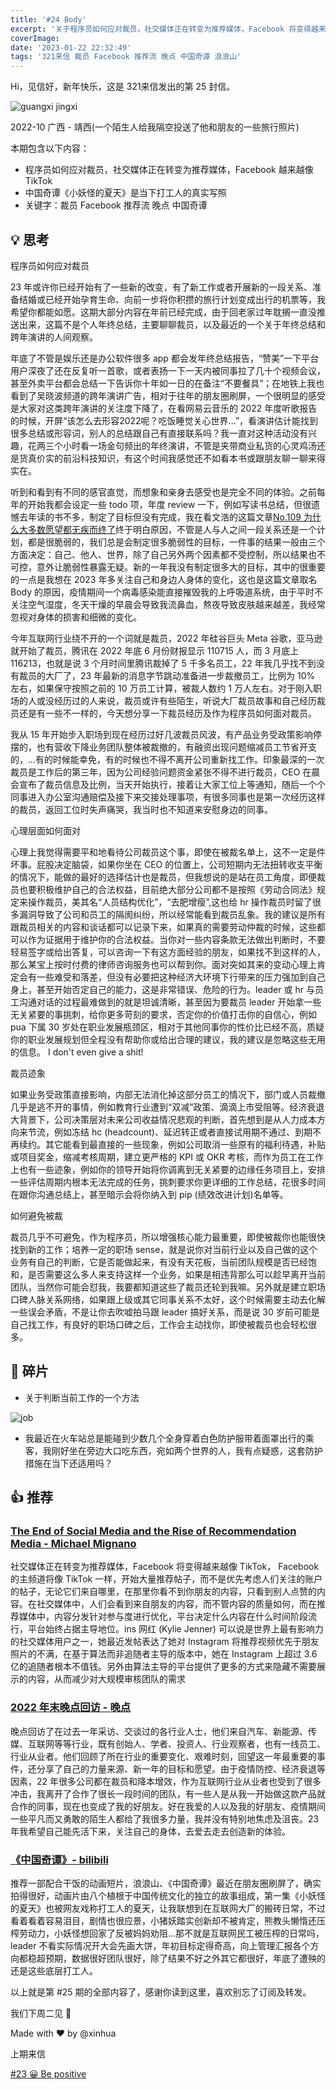 ```yaml
---
title: '#24 Body'
excerpt: '关于程序员如何应对裁员，社交媒体正在转变为推荐媒体，Facebook 将变得越来越像 TikTok，中国奇谭《小妖怪的夏天》那不就是互联网民工被压榨的日常吗'
coverImage:
date: '2023-01-22 22:32:49'
tags: '321来信 裁员 Facebook 推荐流 晚点 中国奇谭 浪浪山'
---
```


Hi，见信好，新年快乐，这是 321来信发出的第 25 封信。

![guangxi jingxi](https://assets.wuxinhua.com/blog/assets/newsletter/guangxi-jingxi.jpeg "jingxi")

2022-10  广西 - 靖西(一个陌生人给我隔空投送了他和朋友的一些旅行照片)

本期包含以下内容：
- 程序员如何应对裁员，社交媒体正在转变为推荐媒体，Facebook 越来越像 TikTok
- 中国奇谭《小妖怪的夏天》是当下打工人的真实写照
- 关键字：裁员 Facebook 推荐流 晚点 中国奇谭

## 💡 思考

程序员如何应对裁员

23 年或许你已经开始有了一些新的改变，有了新工作或者开展新的一段关系、准备结婚或已经开始孕育生命、向前一步将你积攒的旅行计划变成出行的机票等，我希望你都能如愿。这期大部分内容在年前已经完成，由于回老家过年耽搁一直没推送出来，这篇不是个人年终总结，主要聊聊裁员，以及最近的一个关于年终总结和跨年演讲的人间观察。

年底了不管是娱乐还是办公软件很多 app 都会发年终总结报告，“赞美”一下平台用户深夜了还在反复听一首歌，或者表扬一下一天内被同事拉了几十个视频会议，甚至外卖平台都会总结一下告诉你十年如一日的在备注“不要餐具”；在地铁上我也看到了吴晓波频道的跨年演讲广告，相对于往年的朋友圈刷屏，一个很明显的感受是大家对这类跨年演讲的关注度下降了，在看网易云音乐的 2022 年度听歌报告的时候，开屏“该怎么去形容2022呢？吃饭睡觉关心世界...”，看演讲估计能找到很多总结或形容词，别人的总结跟自己有直接联系吗？我一直对这种活动没有兴趣，花两三个小时看一场金句频出的年终演讲，不管是夹带商业私货的心灵鸡汤还是货真价实的前沿科技知识，有这个时间我感觉还不如看本书或跟朋友聊一聊来得实在。

听到和看到有不同的感官直觉，而想象和亲身去感受也是完全不同的体验。之前每年的开始我都会设定一些 todo 项，年度 review 一下，例如写读书总结，但很遗憾去年读的书不多，制定了目标但没有完成，我在看文浩的这篇文章[No.109 为什么大多数愿望都无疾而终了](https://via.zhubai.love/posts/2224984197297352704)终于明白原因，不管是人与人之间一段关系还是一个计划，都是很脆弱的，我们总是会制定很多脆弱性的目标，一件事的结果一般由三个方面决定：自己、他人、世界，除了自己另外两个因素都不受控制，所以结果也不可控，意外让脆弱性暴露无疑。新的一年我没有制定很多大的目标，其中的很重要的一点是我想在 2023 年多关注自己和身边人身体的变化，这也是这篇文章取名 Body 的原因，疫情期间一个病毒感染能直接摧毁我的上呼吸道系统，由于平时不关注空气湿度，冬天干燥的早晨会导致我流鼻血，熬夜导致皮肤越来越差，我经常忽视对身体的损害和细微的变化。

今年互联网行业绕不开的一个词就是裁员，2022 年硅谷巨头 Meta 谷歌，亚马逊就开始了裁员，腾讯在 2022 年底 6 月份财报显示 110715 人，而 3 月底上 116213，也就是说 3 个月时间里腾讯裁掉了 5 千多名员工，22 年我几乎找不到没有裁员的大厂了，23 年最新的消息字节跳动准备进一步裁撤员工，比例为 10% 左右，如果保守按照之前的 10 万员工计算，被裁人数约 1 万人左右。对于刚入职场的人或没经历过的人来说，裁员或许有些陌生，听说大厂裁员故事和自己经历裁员还是有一些不一样的，今天想分享一下裁员经历及作为程序员如何面对裁员。

我从 15 年开始步入职场到现在经历过好几波裁员风波，有产品业务受政策影响停摆的，也有营收下降业务团队整体被裁撤的，有融资出现问题缩减员工节省开支的，...有的时候能幸免，有的时候也不得不离开公司重新找工作。印象最深的一次裁员是工作后的第三年，因为公司经验问题资金紧张不得不进行裁员，CEO 在晨会宣布了裁员信息及比例，当天开始执行，接着让大家工位上等通知，随后一个个同事进入办公室沟通赔偿及接下来交接处理事项，有很多同事也是第一次经历这样的裁员，返回工位时失声痛哭，我当时也不知道来安慰身边的同事。

心理层面如何面对

心理上我觉得需要平和地看待公司裁员这个事，即使在被裁名单上，这不一定是件坏事。屁股决定脑袋，如果你坐在 CEO 的位置上，公司短期内无法扭转收支平衡的情况下，能做的最好的选择估计也是裁员，但我想说的是站在员工角度，即便裁员也要积极维护自己的合法权益，目前绝大部分公司都不是按照《劳动合同法》规定来操作裁员，美其名“人员结构优化”，“去肥增瘦”,这也给 hr 操作裁员时留了很多漏洞导致了公司和员工的隔阂纠纷，所以经常能看到裁员乱象。我的建议是所有跟裁员相关的内容和谈话都可以记录下来，如果真的需要劳动仲裁的时候，这些都可以作为证据用于维护你的合法权益。当你对一些内容条款无法做出判断时，不要轻易签字或给出答复，可以咨询一下有这方面经验的朋友，如果找不到这样的人，那么某宝上按时付费的律师咨询服务也可以帮到你。面对突如其来的变动心理上肯定会有一些难受和落差，但没有必要把这种经济大环境下行带来的压力强加到自己身上，甚至开始否定自己的能力，这是非常错误、危险的行为。leader 或 hr 与员工沟通对话的过程最难做到的就是坦诚清晰，甚至因为要裁员 leader 开始拿一些无关紧要的事挑刺，给你更多苛刻的要求，否定你的价值打击你的自信心，例如 pua 下属 30 岁处在职业发展瓶颈区，相对于其他同事你的性价比已经不高，质疑你的职业发展规划但全程没有帮助你或给出合理的建议，我的建议是忽略这些无用的信息。 I don't even give a shit!

裁员迹象

如果业务受政策直接影响，内部无法消化掉这部分员工的情况下，部门或人员裁撤几乎是逃不开的事情，例如教育行业遭到“双减”政策、滴滴上市受阻等。经济衰退大背景下，公司决策层对未来公司收益情况悲观的判断，首先想到是从人力成本方向来节流，例如冻结 hc (headcount)、延迟转正或者直接试用期不通过、到期不再续约。其它能看到最直接的一些现象，例如公司取消一些原有的福利待遇，补贴或项目奖金，缩减考核周期，建立更严格的 KPI 或 OKR 考核，而作为员工在工作上也有一些迹象，例如你的领导开始将你调离到无关紧要的边缘任务项目上，安排一些评估周期内根本无法完成的任务，挑刺要求你更详细的工作总结，花很多时间在跟你沟通总结上，甚至暗示会将你纳入到 pip (绩效改进计划)名单等。

如何避免被裁

裁员几乎不可避免，作为程序员，所以增强核心能力最重要，即使被裁你也能很快找到新的工作；培养一定的职场 sense，就是说你对当前行业以及自己做的这个业务有自己的判断，它是否能做起来，有没有天花板，当前团队规模是否已经饱和，是否需要这么多人来支持这样一个业务，如果是相违背那么可以趁早离开当前团队，当然你可能会怼我，我要都知道这些了裁员还轮到我嘛。另外就是建立职场口碑人脉关系网络，如果跟上级或其它同事关系不太好，这个时候需要主动去化解一些误会矛盾，不是让你去吹嘘拍马跟 leader 搞好关系，而是说 30 岁前可能是自己找工作，有良好的职场口碑之后，工作会主动找你，即使被裁员也会轻松很多。

## 👀 碎片

- 关于判断当前工作的一个方法

![job](https://assets.wuxinhua.com/blog/assets/newsletter/24-job.jpeg "job")

- 我最近在火车站总是能碰到少数几个全身穿着白色防护服带着面罩出行的乘客，我刚好坐在旁边大口吃东西，宛如两个世界的人，我有点疑惑，这套防护措施在当下还适用吗？

## 👍 推荐

### [The End of Social Media and the Rise of Recommendation Media - Michael Mignano](https://mignano.medium.com/the-end-of-social-media-a88ffed21f86)

社交媒体正在转变为推荐媒体，Facebook 将变得越来越像 TikTok， Facebook 的主频道将像 TikTok 一样，开始大量推荐帖子，而不是优先考虑人们关注的账户的帖子，无论它们来自哪里，在那里你看不到你朋友的内容，只看到别人点赞的内容。在社交媒体中，人们会看到来自朋友的内容，而不管内容的质量如何，而在推荐媒体中，内容分发针对参与度进行优化，平台决定什么内容在什么时间阶段流行，平台始终占据主导地位。ins 网红 (Kylie Jenner) 可以说是世界上最有影响力的社交媒体用户之一，她最近发帖表达了她对 Instagram 将推荐视频优先于朋友照片的不满，在基于算法而非追随者主导的版本中，她在 Instagram 上超过 3.6 亿的追随者根本不值钱​​。另外由算法主导的平台提供了更多的方式来隐藏不需要展示的内容，从而减少对大规模审核团队的需求

### [2022 年末晚点回访 - 晚点](https://mp.weixin.qq.com/s/e5w5PT4BZdB4IAL0pKHd-A)

晚点回访了在过去一年采访、交谈过的各行业人士，他们来自汽车、新能源、传媒、互联网等等行业，既有创始人、学者、投资人、行业观察者，也有一线员工、行业从业者。他们回顾了所在行业的重要变化、艰难时刻，回望这一年最重要的事件，还分享了自己的力量来源、新一年的目标和愿望。由于疫情防控、经济衰退等因素，22 年很多公司都在裁员和降本增效，作为互联网行业从业者也受到了很多冲击，我离开了合作了很长一段时间的团队，有一些人是从我一开始做这款产品就合作的同事，现在也变成了我的好朋友。好在我爱的人以及我的好朋友、疫情期间一些平凡而又勇敢的陌生人都给了我很多力量，我并没有特别地焦虑及沮丧。23 年我希望自己能先活下来，关注自己的身体，去爱去走去创造新的体验。

### [《中国奇谭》- bilibili](https://www.bilibili.com/bangumi/play/ep706666?from_spmid=666.25.episode.0)

推荐一部配合干饭的动画短片，浪浪山、《中国奇谭》最近在朋友圈刷屏了，确实拍得很好，动画片由八个植根于中国传统文化的独立的故事组成，第一集《小妖怪的夏天》也被网友戏称打工人的夏天，让我联想到在互联网大厂的搬砖日常，不过看着看着容易泪目，剧情也很应景，小猪妖踏实创新却不被肯定，熊教头懒惰还压榨劳动力，小妖怪想回家了反被妈妈劝阻...那不就是互联网民工被压榨的日常吗，leader 不看实际情况开大会先画大饼，年初目标定得奇高，向上管理汇报各个方向都稳超预期，数据很好团队很好，除了结果不好之外其它都很好，年底了遭殃的还是这些底层打工人。

以上就是第 #25 期的全部内容了，感谢你读到这里，喜欢别忘了订阅及转发。

我们下周二见 👋

Made with ❤️ by @xinhua

上期来信

[#23 😀 Be positive](https://321laixin.zhubai.love/posts/2219701851220373504)
